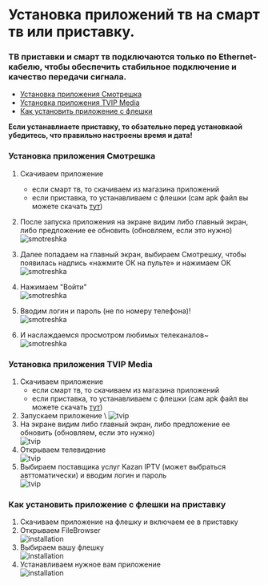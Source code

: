 # Установка приложений тв на смарт тв или приставку.

### ТВ приставки и смарт тв подключаются только по Ethernet-кабелю, чтобы обеспечить стабильное подключение и качество передачи сигнала.
- [Установка приложения Смотрешка](#установка-приложения-смотрешка)
- [Установка приложения TVIP Media](#установка-приложения-tvip-media)
- [Как установить приложение с флешки](#как-установить-приложение-с-флешки-на-приставку)

**Если устанавлиаете приставку, то обзательно перед установкаой убедитесь, что правильно настроены время и дата!**

### Установка приложения Смотрешка
1. Скачиваем приложение 
    - если смарт тв, то скачиваем из магазина приложений
    - если приставка, то устанавливаем с флешки (сам apk файл вы можете скачать [тут](../apk_files))
2. После запуска приложения на экране видим либо главный экран, либо предложение ее обновить (обновляем, если это нужно) \
![smotreshka](../images/tv/smotreshka_1.png)

3. Далее попадаем на главный экран, выбираем Смотрешку, чтобы появилась надпись «нажмите ОК на пульте» и нажимаем ОК \
![smotreshka](../images/tv/smotreshka_5.png)

4. Нажимаем "Войти" \
![smotreshka](../images/tv/smotreshka_6.png)

5. Вводим логин и пароль (не по номеру телефона)! \
![smotreshka](../images/tv/smotreshka_7.png)

6. И наслаждаемся просмотром любимых телеканалов~ \
![smotreshka](../images/tv/smotreshka_9.png)


### Установка приложения TVIP Media
1. Скачиваем приложение 
    - если смарт тв, то скачиваем из магазина приложений
    - если приставка, то устанавливаем с флешки (сам apk файл вы можете скачать [тут](../apk_files))
2. Запускаем приложение \ 
![tvip](../images/tv/tvip_1.jpg)
3. На экране видим либо главный экран, либо предложение ее обновить (обновляем, если это нужно) \
![tvip](../images/tv/tvip_2.jpg)
4. Открываем телевидение \
![tvip](../images/tv/tvip_4.jpg)
5. Выбираем поставщика услуг Kazan IPTV (может выбраться авттоматически) и вводим логин и пароль \
![tvip](../images/tv/tvip_3.jpg)

### Как установить приложение с флешки на приставку
1. Скачиваем приложение на флешку и включаем ее в приставку
2. Открываем  FileBrowser \
![installation](../images/tv/installation_1.jpg)
3. Выбираем вашу флешку \
![installation](../images/tv/installation_2.jpg)
4. Устанавливаем нужное вам приложение \
![installation](../images/tv/installation_3.jpg)